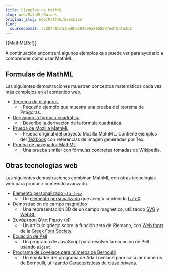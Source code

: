 ```yaml
---
title: Ejemplos de MathML
slug: Web/MathML/Guides
original_slug: Web/MathML/Examples
l10n:
  sourceCommit: ac2874857a3de0be38430e58068597edf0afa2b2
---
```


{{MathMLRef}}

A continuación encontrará algunos ejemplos que puede ver para ayudarlo a comprender cómo usar MathML.

## Formulas de MathML

Las siguientes demostraciones muestran conceptos matemáticos cada vez más complejos en el contenido web.

- [Teorema de pitágoras](/es/docs/Web/MathML/Examples/MathML_Pythagorean_Theorem)
  - : Pequeño ejemplo que muestra una prueba del teorema de Pitágoras.
- [Derivando la fórmula cuadrática](/es/docs/Web/MathML/Examples/Deriving_the_Quadratic_Formula)
  - : Describe la derivación de la fórmula cuadrática.
- [Prueba de Mozilla MathML](https://fred-wang.github.io/MathFonts/mozilla_mathml_test/)
  - : Prueba original del proyecto Mozilla MathML. Contiene ejemplos del [TeXbook](https://en.wikipedia.org/wiki/Computers_and_TypeSetting) con referencias de imagen generadas por Tex.
- [Prueba de navegador MathML](http://eyeasme.com/Joe/MathML/MathML_browser_test.html)
  - : Una prueba similar con fórmulas concretas tomadas de Wikipedia.

## Otras tecnologías web

Las siguientes demostraciones combinan MathML con otras tecnologías web para producir contenido avanzado.

- [Elemento personalizado `<la-tex>`](https://fred-wang.github.io/TeXZilla/examples/customElement.html)
  - : Un [elemento personalizado](/es/docs/Web/API/Web_components/Using_custom_elements) que acepta contenido [LaTeX](https://en.wikipedia.org/wiki/LaTeX).
- [Demostración de campo magnético](https://fred-wang.github.io/TeXZilla/examples/toImageWebGL.html)
  - : Una representación 3D de un campo magnético, utilizando [SVG](/es/docs/Web/SVG) y [WebGL](/es/docs/Web/API/WebGL_API).
- [Συνάρτηση ζήτα Ρήμαν (el)](https://fred-wang.github.io/MathFonts/%CE%A3%CF%85%CE%BD%CE%AC%CF%81%CF%84%CE%B7%CF%83%CE%B7_%CE%B6%CE%AE%CF%84%CE%B1_%CE%A1%CE%AE%CE%BC%CE%B1%CE%BD.html)
  - : Un artículo griego sobre la función zeta de Riemann, con [Web fonts](/es/docs/Learn/CSS/Styling_text/Web_fonts) de la [Greek Font Society](https://greekfontsociety-gfs.gr/).
- [Ecuación de Pell](https://people.igalia.com/fwang/pell-bigint-mathml/)
  - : Un programa de JavaScript para resolver la ecuación de Pell usando [`BigInt`](/es/docs/Web/JavaScript/Reference/Global_Objects/BigInt).
- [Programa de Lovelace para números de Bernoulli](https://people.igalia.com/fwang/lovelace-jsclass-mathml/)
  - : Un emulador del programa de Ada Lovelace para calcular números de Bernoulli, utilizando [Características de clase privada](/es/docs/Web/JavaScript/Reference/Classes/Private_properties).

